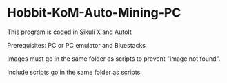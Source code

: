 # Hobbit-KoM-Auto-Mining-PC

This program is coded in Sikuli X and AutoIt

Prerequisites: PC or PC emulator and Bluestacks

Images must go in the same folder as scripts to prevent "image not found".

Include scripts go in the same folder as scripts.


